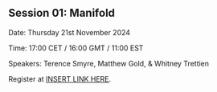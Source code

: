 ## Session 01: Manifold


Date: Thursday 21st November 2024

Time: 17:00 CET / 16:00 GMT / 11:00 EST

Speakers: Terence Smyre, Matthew Gold, & Whitney Trettien

Register at [INSERT LINK HERE](https://copim.ac.uk).